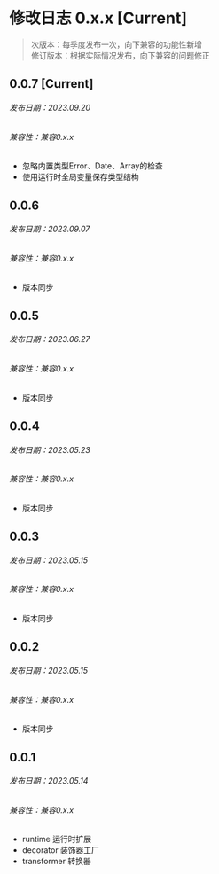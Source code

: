 # 修改日志 0.x.x [Current]

> 次版本：每季度发布一次，向下兼容的功能性新增  
> 修订版本：根据实际情况发布，向下兼容的问题修正

## 0.0.7 [Current]
###### 发布日期：2023.09.20
###### 兼容性：兼容0.x.x

+ 忽略内置类型Error、Date、Array的检查
+ 使用运行时全局变量保存类型结构


## 0.0.6
###### 发布日期：2023.09.07
###### 兼容性：兼容0.x.x

+ 版本同步

## 0.0.5
###### 发布日期：2023.06.27
###### 兼容性：兼容0.x.x

+ 版本同步

## 0.0.4 
###### 发布日期：2023.05.23
###### 兼容性：兼容0.x.x

+ 版本同步

## 0.0.3
###### 发布日期：2023.05.15
###### 兼容性：兼容0.x.x

+ 版本同步

## 0.0.2
###### 发布日期：2023.05.15
###### 兼容性：兼容0.x.x

+ 版本同步

## 0.0.1
###### 发布日期：2023.05.14
###### 兼容性：兼容0.x.x

+ runtime 运行时扩展
+ decorator 装饰器工厂
+ transformer 转换器

